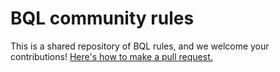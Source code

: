 # BQL community rules

This is a shared repository of BQL rules, and we welcome your contributions! [Here's how to make a pull request.](https://help.github.com/articles/creating-a-pull-request-from-a-fork/)
